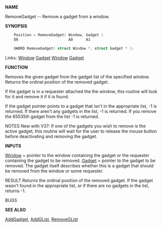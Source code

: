 
**NAME**

RemoveGadget -- Remove a gadget from a window.

**SYNOPSIS**

```c
    Position = RemoveGadget( Window, Gadget )
    D0                       A0      A1

    UWORD RemoveGadget( struct Window *, struct Gadget * );

```
Links: [Window](_00D4.md) [Gadget](_00D4.md) [Window](_00D4.md) [Gadget](_00D4.md) 

**FUNCTION**

Removes the given gadget from the gadget list of the specified
window.  Returns the ordinal position of the removed gadget.

If the gadget is in a requester attached the the window, this
routine will look for it and remove it if it is found.

If the gadget pointer points to a gadget that isn't in the
appropriate list, -1 is returned.  If there aren't any gadgets in the
list, -1 is returned.  If you remove the 65535th gadget from the list
-1 is returned.

NOTES
New with V37: If one of the gadgets you wish to remove
is the active gadget, this routine will wait for the user
to release the mouse button before deactivating and removing
the gadget.

**INPUTS**

[Window](_00D4.md) = pointer to the window containing the gadget or the requester
containing the gadget to be removed.
[Gadget](_00D4.md) = pointer to the gadget to be removed.  The gadget itself
describes whether this is a gadget that should be removed from the
window or some requester.

RESULT
Returns the ordinal position of the removed gadget.  If the gadget
wasn't found in the appropriate list, or if there are no gadgets in
the list, returns -1.

BUGS

**SEE ALSO**

[AddGadget](AddGadget.md), [AddGList](AddGList.md), [RemoveGList](RemoveGList.md)
